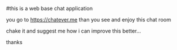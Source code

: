 #this is a web base chat application

you go to https://chatever.me than you see and enjoy this chat room

chake it and suggest me how i can improve this better...

thanks
